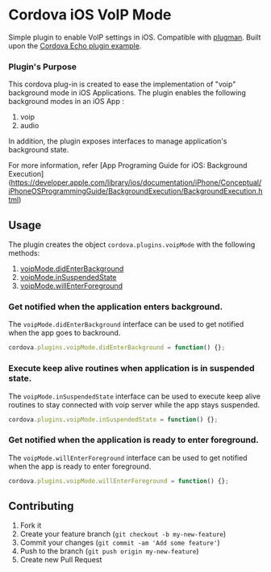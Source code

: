 Cordova iOS VoIP Mode
====================

Simple plugin to enable VoIP settings in iOS. Compatible with [plugman](https://github.com/apache/cordova-plugman). Built upon the [Cordova Echo plugin example](http://cordova.apache.org/docs/en/3.0.0/guide_hybrid_plugins_index.md.html#Plugin%20Development%20Guide).

### Plugin's Purpose
This cordova plug-in is created to ease the implementation of "voip" background mode in iOS Applications.
The plugin enables the following background modes in an iOS App :

1. voip
2. audio

In addition, the plugin exposes interfaces to manage application's background state.

For more information, refer [App Programing Guide for iOS: Background Execution] (https://developer.apple.com/library/ios/documentation/iPhone/Conceptual/iPhoneOSProgrammingGuide/BackgroundExecution/BackgroundExecution.html)

## Usage
The plugin creates the object `cordova.plugins.voipMode` with  the following methods:

1. [voipMode.didEnterBackground][didEnterBackground]
2. [voipMode.inSuspendedState][inSuspendedState]
3. [voipMode.willEnterForeground][willEnterForeground]

### Get notified when the application enters background.
The `voipMode.didEnterBackground` interface can be used to get notified when the app goes to backround.

```javascript
cordova.plugins.voipMode.didEnterBackground = function() {};
```

### Execute keep alive routines when application is in suspended state.
The `voipMode.inSuspendedState` interface can be used to execute keep alive routines to stay connected with voip server while the app stays suspended.

```javascript
cordova.plugins.voipMode.inSuspendedState = function() {};
```

### Get notified when the application is ready to enter foreground.
The `voipMode.willEnterForeground` interface can be used to get notified when the app is ready to enter foreground.

```javascript
cordova.plugins.voipMode.willEnterForeground = function() {};
```

## Contributing

1. Fork it
2. Create your feature branch (`git checkout -b my-new-feature`)
3. Commit your changes (`git commit -am 'Add some feature'`)
4. Push to the branch (`git push origin my-new-feature`)
5. Create new Pull Request

[didEnterBackground]: #get-notified-when-the-application-enters-background
[inSuspendedState]: #execute-keep-alive-routines-when-application-is-in-suspended-state
[willEnterForeground]: #get-notified-when-the-application-is-ready-to-enter-foreground
